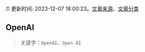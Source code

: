 :alarm_clock: 更新时间: 2023-12-07 18:00:23。[文章来源](/README.md)、[文章分类](/TAGS.md)

## OpenAI


> 关键字：`OpenAI`、`Open AI`



